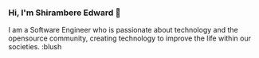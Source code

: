 ### Hi, I'm Shirambere Edward 👋 

I am a Software Engineer who is passionate about technology and the opensource community, creating technology to improve the life within our societies. :blush
